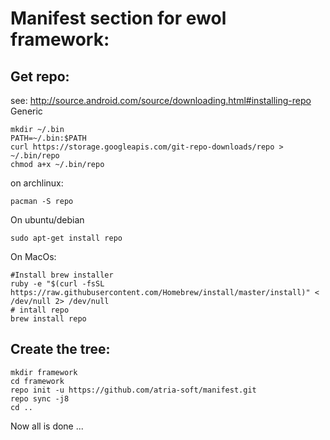 Manifest section for ewol framework:
====================================

Get repo:
---------

see: http://source.android.com/source/downloading.html#installing-repo
Generic
```{.sh}
mkdir ~/.bin
PATH=~/.bin:$PATH
curl https://storage.googleapis.com/git-repo-downloads/repo > ~/.bin/repo
chmod a+x ~/.bin/repo
```
on archlinux:
```{.sh}
pacman -S repo
```

On ubuntu/debian
```{.sh}
sudo apt-get install repo
```

On MacOs:
```{.sh}
#Install brew installer
ruby -e "$(curl -fsSL https://raw.githubusercontent.com/Homebrew/install/master/install)" < /dev/null 2> /dev/null
# intall repo
brew install repo
```



Create the tree:
----------------
```{.sh}
mkdir framework
cd framework
repo init -u https://github.com/atria-soft/manifest.git
repo sync -j8
cd ..
```

Now all is done ...
